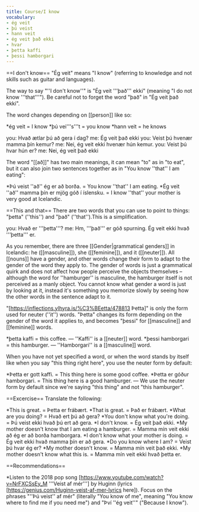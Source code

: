 ```yaml
---
title: Course/I know
vocabulary:
- ég veit
- þú veist
- hann veit
- ég veit það ekki
- hvar
- þetta kaffi
- þessi hamborgari
---
```


==I don't know==
"Ég veit" means "I know" (referring to knowledge and not skills such as guitar and languages).

The way to say "''I don't know''" is "Ég veit '''það''' ekki" (meaning "I do not know '''that'''"). Be careful not to forget the word "það" in "Ég veit það ekki".

The word changes depending on [[person]] like so:

*ég veit = I know
*þú vei'''s'''t = you know
*hann veit = he knows

<Conversation>
you: Hvað ætlar þú að gera í dag?
me: Ég veit það ekki
you: Veist þú hvenær mamma þín kemur?
me: Nei, ég veit ekki hvenær hún kemur.
you: Veist þú hvar hún er?
me: Nei, ég veit það ekki
</Conversation>

The word "[[að]]" has two main meanings, it can mean "to" as in "to eat", but it can also join two sentences together as in "You know ''that'' I am eating":

*Þú veist ''að'' ég er að borða. = You know ''that'' I am eating.
*Ég veit ''að'' mamma þín er mjög góð í íslensku. = I know ''that'' your mother is very good at Icelandic.

==This and that==
There are two words that you can use to point to things: "þetta" (''this'') and "það" (''that'').<note>This is a simplification.</note><!-- They have a very similar meaning, but "þetta" points to things with more force (making it ideal for pointing to objects or for when you're being specific) while "það" points to things with less precision (making it better for pointing out ideas, situations or events). -->

you: Hvað er '''þetta'''?
me: Hm, '''það''' er góð spurning. Ég veit ekki hvað '''þetta''' er.

As you remember, there are three [[Gender|grammatical genders]] in Icelandic: he ([[masculine]]), she ([[feminine]]), and it ([[neuter]]). All [[nouns]] have a gender, and other words change their form to adapt to the gender of the word they apply to. The gender of words is just a grammatical quirk and does not affect how people perceive the objects themselves – although the word for ''hamburger'' is masculine, the hamburger itself is not perceived as a manly object. You cannot know what gender a word is just by looking at it, instead it's something you memorize slowly by seeing how the other words in the sentence adapt to it.

"[https://inflections.ylhyra.is/%C3%BEetta/478813 Þetta]" is only the form used for neuter (''it'') words. "Þetta" changes its form depending on the gender of the word it applies to, and becomes "þessi" for [[masculine]] and [[feminine]] words.

*þetta kaffi = this coffee. — ''Kaffi'' is a [[neuter]] word.
*þessi hamborgari = this hamburger. — ''Hamborgari'' is a [[masculine]] word.

When you have not yet specified a word, or when the word stands by itself like when you say "this thing right here", you use the neuter form by default:

*Þetta er gott kaffi. = This thing here is some good coffee.
*Þetta er góður hamborgari. = This thing here is a good hamburger. — We use the neuter form by default since we're saying "this thing" and not "this hamburger".

==Excercise==
Translate the following:

*This is great. = Þetta er frábært.
*That is great. = Það er frábært.
*What are you doing? = Hvað ert þú að gera?
*You don't know what you're doing. = Þú veist ekki hvað þú ert að gera.
*I don't know. = Ég veit það ekki.
*My mother doesn't know that I am eating a hamburger. = Mamma mín veit ekki að ég er að borða hamborgara.
*I don't know what your mother is doing. = Ég veit ekki hvað mamma þín er að gera.
*Do you know where I am? = Veist þú hvar ég er?
*My mother doesn't know. = Mamma mín veit það ekki.
*My mother doesn't know what this is. = Mamma mín veit ekki hvað þetta er.

==Recommendations==

*Listen to the 2018 pop song [https://www.youtube.com/watch?v=NrFXCSsEy_M '''Veist af mér'''] by Huginn (lyrics [https://genius.com/Huginn-veist-af-mer-lyrics here]). Focus on the phrases "''Þú veist'' af mér" (literally "You know of me", meaning "You know where to find me if you need me") and "Því ''ég veit''" ("Because I know").

